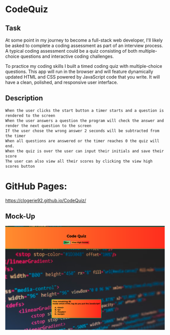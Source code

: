 # CodeQuiz

## Task

At some point in my journey to become a full-stack web developer, I'll likely be asked to complete a coding assessment as part of an interview process. A typical coding assessment could be a quiz consisting of both multiple-choice questions and interactive coding challenges. 

To practice my coding skills I built a timed coding quiz with multiple-choice questions. This app will run in the browser and will feature dynamically updated HTML and CSS powered by JavaScript code that you write. It will have a clean, polished, and responsive user interface. 

## Description

```
When the user clicks the start button a timer starts and a question is rendered to the screen
When the user answers a question the program will check the answer and render the next question to the screen
If the user chose the wrong answer 2 seconds will be subtracted from the timer
When all questions are answered or the timer reaches 0 the quiz will end.
When the quiz is over the user can input their initials and save their score
The user can also view all their scores by clicking the view high scores button

```

# GitHub Pages:
https://clogerie92.github.io/CodeQuiz/

## Mock-Up

![A user clicks through an interactive coding quiz, then enters initials to save the high score.](./images/quiz.png)
